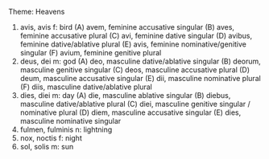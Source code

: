 Theme: Heavens
1. avis, avis f: bird
  (A) avem, feminine accusative singular
  (B) aves, feminine accusative plural
  (C) avi, feminine dative singular
  (D) avibus, feminine dative/ablative plural
  (E) avis, feminine nominative/genitive singular
  (F) avium, feminine genitive plural
2. deus, dei m: god
  (A) deo, masculine dative/ablative singular
  (B) deorum, masculine genitive singular
  (C) deos, masculine accusative plural
  (D) deum, masculine accusative singular
  (E) dii, masculine nominative plural
  (F) diis, masculine dative/ablative plural
3. dies, diei m: day
  (A) die, masculine ablative singular
  (B) diebus, masculine dative/ablative plural
  (C) diei, masculine genitive singular / nominative plural
  (D) diem, masculine accusative singular
  (E) dies, masculine nominative singular
4. fulmen, fulminis n: lightning
5. nox, noctis f: night
6. sol, solis m: sun
